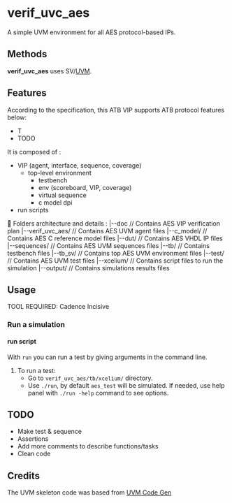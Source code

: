 # verif_uvc_aes
A simple UVM environment for all AES protocol-based IPs.

## Methods
**verif_uvc_aes** uses SV/[UVM](https://en.wikipedia.org/wiki/Universal_Verification_Methodology). 

## Features
According to the specification, this ATB VIP supports ATB protocol features below:
  - T 
  - TODO

It is composed of :
- VIP (agent, interface, sequence, coverage)
  - top-level environment
    - testbench
    - env (scoreboard, VIP, coverage)
    - virtual sequence
    - c model dpi
- run scripts

:file_folder: Folders architecture and details :
    |--doc                                 // Contains AES VIP verification plan
    |--verif_uvc_aes/                      // Contains AES UVM agent files
        |--c_model/                        // Contains AES C reference model files
        |--dut/                            // Contains AES VHDL IP files
        |--sequences/                      // Contains AES UVM sequences files
        |--tb/                             // Contains testbench files
            |--tb_sv/                      // Contains top AES UVM environment files
                |--test/                   // Contains AES UVM test files
            |--xcelium/                    // Contains script files to run the simulation
                |--output/                 // Contains simulations results files

## Usage
TOOL REQUIRED: Cadence Incisive
### Run a simulation

#### run script
With `run` you can run a test by giving arguments in the command line.
1.	To run a test: 
    - Go to `verif_uvc_aes/tb/xcelium/` directory.
    - Use `./run`, by default `aes_test` will be simulated. If needed, use help panel with `./run -help` command to see options.


## TODO
  - Make test & sequence
  - Assertions
  - Add more comments to describe functions/tasks
  - Clean code


## Credits 
The UVM skeleton code was based from [UVM Code Gen](https://github.com/antoinemadec/uvm_code_gen)
